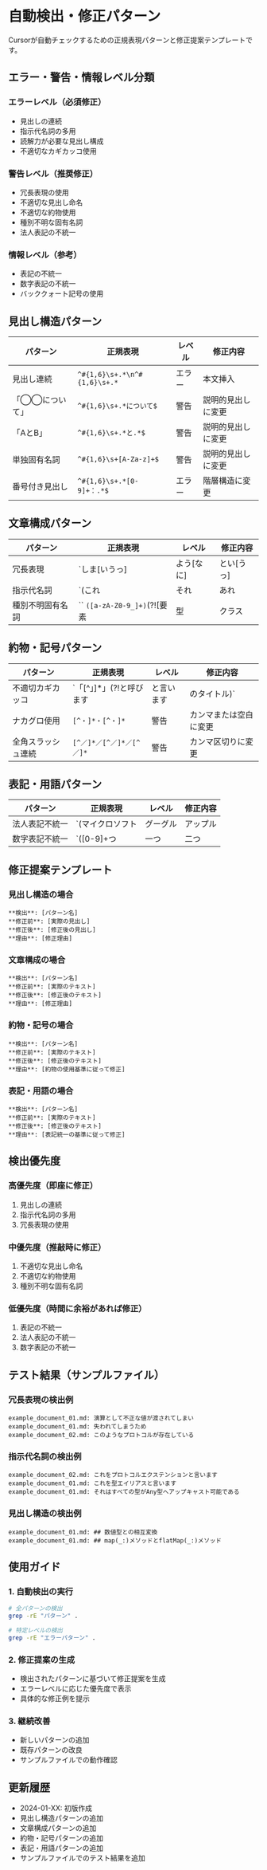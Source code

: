 # 自動検出・修正パターン

Cursorが自動チェックするための正規表現パターンと修正提案テンプレートです。

## エラー・警告・情報レベル分類

### エラーレベル（必須修正）
- 見出しの連続
- 指示代名詞の多用
- 読解力が必要な見出し構成
- 不適切なカギカッコ使用

### 警告レベル（推奨修正）
- 冗長表現の使用
- 不適切な見出し命名
- 不適切な約物使用
- 種別不明な固有名詞
- 法人表記の不統一

### 情報レベル（参考）
- 表記の不統一
- 数字表記の不統一
- バッククォート記号の使用

## 見出し構造パターン

| パターン | 正規表現 | レベル | 修正内容 |
|---------|---------|--------|----------|
| 見出し連続 | `^#{1,6}\s+.*\n^#{1,6}\s+.*` | エラー | 本文挿入 |
| 「◯◯について」 | `^#{1,6}\s+.*について$` | 警告 | 説明的見出しに変更 |
| 「AとB」 | `^#{1,6}\s+.*と.*$` | 警告 | 説明的見出しに変更 |
| 単独固有名詞 | `^#{1,6}\s+[A-Za-z]+$` | 警告 | 説明的見出しに変更 |
| 番号付き見出し | `^#{1,6}\s+.*[0-9]+：.*$` | エラー | 階層構造に変更 |

## 文章構成パターン

| パターン | 正規表現 | レベル | 修正内容 |
|---------|---------|--------|----------|
| 冗長表現 | `しま[いうっ]|よう[なに]|とい[うっ]|てみ[たてる]|こと[^。]*こと|非常に|とても|たいへん|大変` | 警告 | 簡潔な表現に変更 |
| 指示代名詞 | `(これ|それ|あれ|どれ)[はがをに]` | エラー | 具体的な表現に変更 |
| 種別不明固有名詞 | `` `([a-zA-Z0-9_]+)`(?![要素|型|クラス|メソッド|関数|変数|属性|配列|オブジェクト|イベント|ハンドラ|パラメータ|プロパティ|モジュール|名前空間|マクロ|タグ|キー|値|文]) `` | 警告 | 種別を明記 |

## 約物・記号パターン

| パターン | 正規表現 | レベル | 修正内容 |
|---------|---------|--------|----------|
| 不適切カギカッコ | `「[^」]*」(?!と呼びます|と言います|のタイトル)` | エラー | カギカッコ削除 |
| ナカグロ使用 | `[^・]*・[^・]*` | 警告 | カンマまたは空白に変更 |
| 全角スラッシュ連続 | `[^／]*／[^／]*／[^／]*` | 警告 | カンマ区切りに変更 |

## 表記・用語パターン

| パターン | 正規表現 | レベル | 修正内容 |
|---------|---------|--------|----------|
| 法人表記不統一 | `(マイクロソフト|グーグル|アップル|フェイスブック|ツイッター|アマゾン|ネットフリックス|スポティファイ)` | 警告 | 英語表記に統一 |
| 数字表記不統一 | `([0-9]+つ|一つ|二つ|三つ|四つ|五つ|六つ|七つ|八つ|九つ|十つ)` | 情報 | 統一された表記に変更 |

## 修正提案テンプレート

### 見出し構造の場合
```
**検出**: [パターン名]
**修正前**: [実際の見出し]
**修正後**: [修正後の見出し]
**理由**: [修正理由]
```

### 文章構成の場合
```
**検出**: [パターン名]
**修正前**: [実際のテキスト]
**修正後**: [修正後のテキスト]
**理由**: [修正理由]
```

### 約物・記号の場合
```
**検出**: [パターン名]
**修正前**: [実際のテキスト]
**修正後**: [修正後のテキスト]
**理由**: [約物の使用基準に従って修正]
```

### 表記・用語の場合
```
**検出**: [パターン名]
**修正前**: [実際のテキスト]
**修正後**: [修正後のテキスト]
**理由**: [表記統一の基準に従って修正]
```

## 検出優先度

### 高優先度（即座に修正）
1. 見出しの連続
2. 指示代名詞の多用
3. 冗長表現の使用

### 中優先度（推敲時に修正）
1. 不適切な見出し命名
2. 不適切な約物使用
3. 種別不明な固有名詞

### 低優先度（時間に余裕があれば修正）
1. 表記の不統一
2. 法人表記の不統一
3. 数字表記の不統一

## テスト結果（サンプルファイル）

### 冗長表現の検出例
```
example_document_01.md: 演算として不正な値が渡されてしまい
example_document_01.md: 失われてしまうため
example_document_02.md: このようなプロトコルが存在している
```

### 指示代名詞の検出例
```
example_document_02.md: これをプロトコルエクステンションと言います
example_document_01.md: これを型エイリアスと言います
example_document_01.md: それはすべての型がAny型へアップキャスト可能である
```

### 見出し構造の検出例
```
example_document_01.md: ## 数値型との相互変換
example_document_01.md: ## map(_:)メソッドとflatMap(_:)メソッド
```

## 使用ガイド

### 1. 自動検出の実行
```bash
# 全パターンの検出
grep -rE "パターン" .

# 特定レベルの検出
grep -rE "エラーパターン" .
```

### 2. 修正提案の生成
- 検出されたパターンに基づいて修正提案を生成
- エラーレベルに応じた優先度で表示
- 具体的な修正例を提示

### 3. 継続改善
- 新しいパターンの追加
- 既存パターンの改良
- サンプルファイルでの動作確認

## 更新履歴

- 2024-01-XX: 初版作成
- 見出し構造パターンの追加
- 文章構成パターンの追加
- 約物・記号パターンの追加
- 表記・用語パターンの追加
- サンプルファイルでのテスト結果を追加 